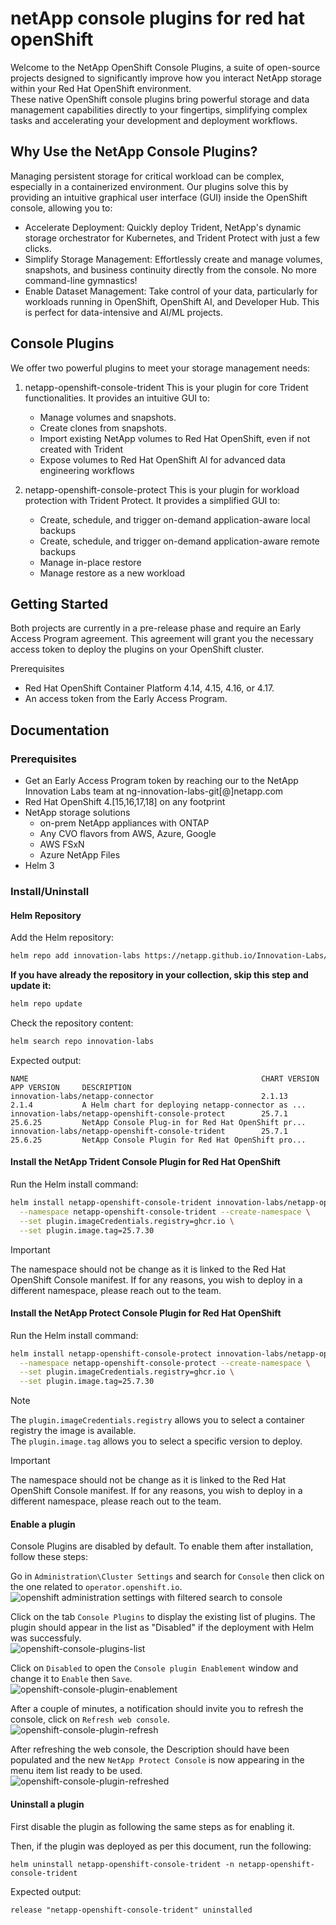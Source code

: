 # netApp console plugins for red hat openShift

Welcome to the NetApp OpenShift Console Plugins, a suite of open-source projects designed to significantly improve how you interact NetApp storage within your Red Hat OpenShift environment.  
These native OpenShift console plugins bring powerful storage and data management capabilities directly to your fingertips, simplifying complex tasks and accelerating your development and deployment workflows.

## Why Use the NetApp Console Plugins?
Managing persistent storage for critical workload can be complex, especially in a containerized environment. Our plugins solve this by providing an intuitive graphical user interface (GUI) inside the OpenShift console, allowing you to:

* Accelerate Deployment: Quickly deploy Trident, NetApp's dynamic storage orchestrator for Kubernetes, and Trident Protect with just a few clicks.
* Simplify Storage Management: Effortlessly create and manage volumes, snapshots, and business continuity directly from the console. No more command-line gymnastics!
* Enable Dataset Management: Take control of your data, particularly for workloads running in OpenShift, OpenShift AI, and Developer Hub. This is perfect for data-intensive and AI/ML projects.

## Console Plugins
We offer two powerful plugins to meet your storage management needs:

1. netapp-openshift-console-trident
This is your plugin for core Trident functionalities. It provides an intuitive GUI to:
    * Manage volumes and snapshots.
    * Create clones from snapshots. 
    * Import existing NetApp volumes to Red Hat OpenShift, even if not created with Trident
    * Expose volumes to Red Hat OpenShift AI for advanced data engineering workflows

2. netapp-openshift-console-protect
This is your plugin for workload protection with Trident Protect. It provides a simplified GUI to:
    * Create, schedule, and trigger on-demand application-aware local backups 
    * Create, schedule, and trigger on-demand application-aware remote backups 
    * Manage in-place restore
    * Manage restore as a new workload

## Getting Started
Both projects are currently in a pre-release phase and require an Early Access Program agreement. This agreement will grant you the necessary access token to deploy the plugins on your OpenShift cluster.

Prerequisites
* Red Hat OpenShift Container Platform 4.14, 4.15, 4.16, or 4.17.
* An access token from the Early Access Program.

## Documentation

### Prerequisites

* Get an Early Access Program token by reaching our to the NetApp Innovation Labs team at ng-innovation-labs-git[@]netapp.com
* Red Hat OpenShift 4.[15,16,17,18] on any footprint
* NetApp storage solutions
  * on-prem NetApp appliances with ONTAP
  * Any CVO flavors from AWS, Azure, Google
  * AWS FSxN
  * Azure NetApp Files
* Helm 3

### Install/Uninstall

#### Helm Repository
Add the Helm repository:
```sh
helm repo add innovation-labs https://netapp.github.io/Innovation-Labs/
```

**If you have already the repository in your collection, skip this step and update it:**
```sh
helm repo update
```

Check the repository content:
```sh
helm search repo innovation-labs 
```
Expected output:
```
NAME                                                    CHART VERSION   APP VERSION     DESCRIPTION
innovation-labs/netapp-connector                        2.1.13          2.1.4           A Helm chart for deploying netapp-connector as ...
innovation-labs/netapp-openshift-console-protect        25.7.1          25.6.25         NetApp Console Plug-in for Red Hat OpenShift pr...
innovation-labs/netapp-openshift-console-trident        25.7.1          25.6.25         NetApp Console Plugin for Red Hat OpenShift pro...
```

#### Install the NetApp Trident Console Plugin for Red Hat OpenShift
Run the Helm install command:
```sh
helm install netapp-openshift-console-trident innovation-labs/netapp-openshift-console-trident \
  --namespace netapp-openshift-console-trident --create-namespace \
  --set plugin.imageCredentials.registry=ghcr.io \
  --set plugin.image.tag=25.7.30 
``` 

> [!IMPORTANT]
> The namespace should not be change as it is linked to the Red Hat OpenShift Console manifest.
> If for any reasons, you wish to deploy in a different namespace, please reach out to the team.

#### Install the NetApp Protect Console Plugin for Red Hat OpenShift
Run the Helm install command:
```sh
helm install netapp-openshift-console-protect innovation-labs/netapp-openshift-console-protect \
  --namespace netapp-openshift-console-protect --create-namespace \
  --set plugin.imageCredentials.registry=ghcr.io \
  --set plugin.image.tag=25.7.30 
``` 

> [!NOTE]
> The ```plugin.imageCredentials.registry``` allows you to select a container registry the image is available.   
> The ```plugin.image.tag``` allows you to select a specific version to deploy.   

> [!IMPORTANT]
> The namespace should not be change as it is linked to the Red Hat OpenShift Console manifest.
> If for any reasons, you wish to deploy in a different namespace, please reach out to the team.


#### Enable a plugin
Console Plugins are disabled by default. To enable them after installation, follow these steps:

Go in ```Administration\Cluster Settings``` and search for ```Console``` then click on the one related to ```operator.openshift.io```.   
![openshift administration settings with filtered search to console](../../../images/openshift-administration-settings.png)

Click on the tab ```Console Plugins``` to display the existing list of plugins. The plugin should appear in the list as "Disabled" if the deployment with Helm was successfuly.   
![openshift-console-plugins-list](../../../images/openshift-console-plugins-list.png)

Click on ```Disabled``` to open the ```Console plugin Enablement``` window and change it to ```Enable``` then ```Save```.   
![openshift-console-plugin-enablement](../../../images/openshift-console-plugin-enablement.png)

After a couple of minutes, a notification should invite you to refresh the console, click on ```Refresh web console```.   
![openshift-console-plugin-refresh](../../../images/openshift-console-plugin-refresh.png)

After refreshing the web console, the Description should have been populated and the new ```NetApp Protect Console``` is now appearing in the menu item list ready to be used.   
![openshift-console-plugin-refreshed](../../../images/openshift-console-plugin-refreshed.png)

#### Uninstall a plugin
First disable the plugin as following the same steps as for enabling it. 

Then, if the plugin was deployed as per this document, run the following:
```
helm uninstall netapp-openshift-console-trident -n netapp-openshift-console-trident
```
Expected output:
```
release "netapp-openshift-console-trident" uninstalled
```